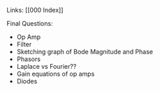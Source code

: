 Links: [[000 Index]]

Final Questions:
- Op Amp
- Filter
- Sketching graph of Bode Magnitude and Phase
- Phasors
- Laplace vs Fourier??
- Gain equations of op amps
- Diodes